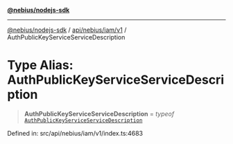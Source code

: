 [**@nebius/nodejs-sdk**](../../../../../README.md)

---

[@nebius/nodejs-sdk](../../../../../README.md) / [api/nebius/iam/v1](../README.md) / AuthPublicKeyServiceServiceDescription

# Type Alias: AuthPublicKeyServiceServiceDescription

> **AuthPublicKeyServiceServiceDescription** = _typeof_ [`AuthPublicKeyServiceServiceDescription`](../variables/AuthPublicKeyServiceServiceDescription.md)

Defined in: src/api/nebius/iam/v1/index.ts:4683

